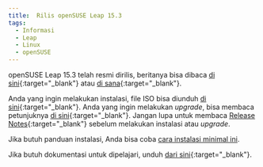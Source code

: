 ```yaml
---
title:  Rilis openSUSE Leap 15.3
tags:
  - Informasi
  - Leap
  - Linux
  - openSUSE
---
```


openSUSE Leap 15.3 telah resmi dirilis, beritanya bisa dibaca [di sini](https://news.opensuse.org/2021/06/02/opensuse-leap-bridges-path-to-enterprise/){:target="_blank"} atau [di sana](https://opensuse.id/2021/06/02/opensuse-leap-15-3-menjembatani-jalan-menuju-enterprise/){:target="_blank"}.

Anda yang ingin melakukan instalasi, file ISO bisa diunduh [di sini](https://get.opensuse.org/leap/){:target="_blank"}. Anda yang ingin melakukan *upgrade*, bisa membaca petunjuknya [di sini](https://en.opensuse.org/SDB:System_upgrade){:target="_blank"}. Jangan lupa untuk membaca [Release Notes](https://doc.opensuse.org/release-notes/x86_64/openSUSE/Leap/15.3/){:target="_blank"} sebelum melakukan instalasi atau *upgrade*.

<!--more-->

Jika butuh panduan instalasi, Anda bisa coba [cara instalasi minimal ini]({{site.baseurl}}/2020/09/07/minimal-custom-install-kde.html).

Jika butuh dokumentasi untuk dipelajari, unduh [dari sini](https://doc.opensuse.org/){:target="_blank"}.
